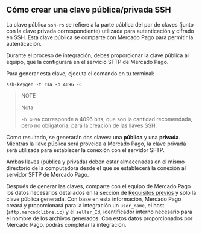 ## Cómo crear una clave pública/privada SSH

La clave pública `ssh-rs` se refiere a la parte pública del par de claves (junto con la clave privada correspondiente) utilizada para autenticación y cifrado en SSH. Esta clave pública se comparte con Mercado Pago para permitir la autenticación.

Durante el proceso de integración, debes proporcionar la clave pública al equipo, que la configurará en el servicio SFTP de Mercado Pago. 

Para generar esta clave, ejecuta el comando en tu terminal:

```terminal
ssh-keygen -t rsa -b 4096 -C
```

> NOTE
>
> Nota
>
> `-b 4096` corresponde a 4096 bits, que son la cantidad recomendada, pero no obligatoria, para la creación de las llaves SSH.

Como resultado, se generarán dos claves: una **pública** y una **privada**. Mientras la llave pública será proveida a Mercado Pago, la clave privada será utilizada para establecer la conexión con el servidor SFTP.

Ambas llaves (pública y privada) deben estar almacenadas en el mismo directorio de la computadora desde el que se establecerá la conexión al servidor SFTP de Mercado Pago.

Después de generar las claves, comparte con el equipo de Mercado Pago los datos necesarios detallados en la sección de [Requisitos previos](/developers/es/docs/links-and-debts/prerequisites) y solo la clave pública generada. 
Con base en esta información, Mercado Pago creará y proporcionará para la integración un `user_name`, el host (`sftp.mercadolibre.io`) y el `seller_Id`, identificador interno necesario para el nombre de los archivos generados. Con estos datos proporcionados por Mercado Pago, podrás completar la integración.